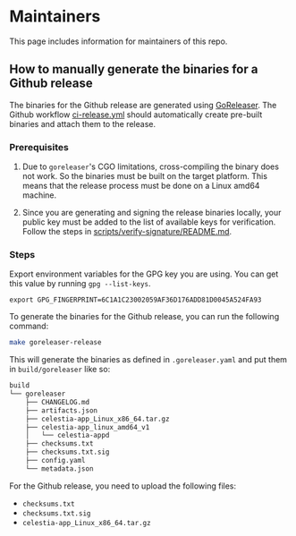 # Maintainers

This page includes information for maintainers of this repo.

## How to manually generate the binaries for a Github release

The binaries for the Github release are generated using [GoReleaser](https://goreleaser.com/). The Github workflow [ci-release.yml](./.github/workflows/ci-release.yml) should automatically create pre-built binaries and attach them to the release.

### Prerequisites

1. Due to `goreleaser`'s CGO limitations, cross-compiling the binary does not work. So the binaries must be built on the target platform. This means that the release process must be done on a Linux amd64 machine.

1. Since you are generating and signing the release binaries locally, your public key must be added to the list of available keys for verification. Follow the steps in [scripts/verify-signature/README.md](./scripts/verify-signature/README.md).

### Steps

Export environment variables for the GPG key you are using. You can get this value by running `gpg --list-keys`.

```shell
export GPG_FINGERPRINT=6C1A1C23002059AF36D176ADD81D0045A524FA93
```

To generate the binaries for the Github release, you can run the following command:

```sh
make goreleaser-release
```

This will generate the binaries as defined in `.goreleaser.yaml` and put them in `build/goreleaser` like so:

```sh
build
└── goreleaser
    ├── CHANGELOG.md
    ├── artifacts.json
    ├── celestia-app_Linux_x86_64.tar.gz
    ├── celestia-app_linux_amd64_v1
    │   └── celestia-appd
    ├── checksums.txt
    ├── checksums.txt.sig
    ├── config.yaml
    └── metadata.json
```

For the Github release, you need to upload the following files:

- `checksums.txt`
- `checksums.txt.sig`
- `celestia-app_Linux_x86_64.tar.gz`
